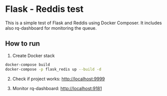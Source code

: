 # Flask - Reddis test

This is a simple test of Flask and Reddis using Docker Composer. It includes also rq-dashboard for monitoring the queue.

## How to run

1. Create Docker stack
```sh
docker-compose build
docker-compose -p flask_redis up --build -d
```

2. Check if project works:
[http://localhost:9999](http://localhost:9999)

3. Monitor rq-dashboard:
[http://localhost:9181](http://localhost:9181)


